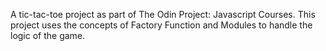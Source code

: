 A tic-tac-toe project as part of The Odin Project: Javascript Courses.
This project uses the concepts of Factory Function and Modules to handle the logic of the game.
